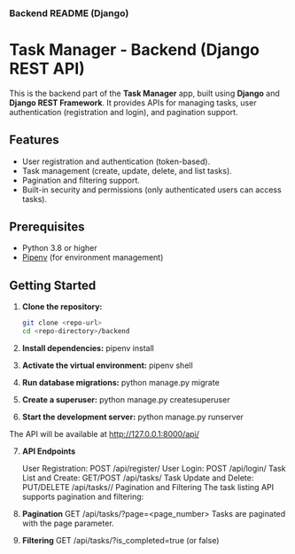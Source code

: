 ### Backend README (Django)

# Task Manager - Backend (Django REST API)

This is the backend part of the **Task Manager** app, built using **Django** and **Django REST Framework**. It provides APIs for managing tasks, user authentication (registration and login), and pagination support.

## Features

- User registration and authentication (token-based).
- Task management (create, update, delete, and list tasks).
- Pagination and filtering support.
- Built-in security and permissions (only authenticated users can access tasks).

## Prerequisites

- Python 3.8 or higher
- [Pipenv](https://pipenv.pypa.io/en/latest/) (for environment management)

## Getting Started

1. **Clone the repository:**

    ```bash
    git clone <repo-url>
    cd <repo-directory>/backend

2. **Install dependencies:**
    pipenv install

3. **Activate the virtual environment:**
    pipenv shell

4. **Run database migrations:**
    python manage.py migrate

5. **Create a superuser:**
    python manage.py createsuperuser

6. **Start the development server:**
    python manage.py runserver

The API will be available at http://127.0.0.1:8000/api/

7. **API Endpoints**

    User Registration: POST /api/register/
    User Login: POST /api/login/
    Task List and Create: GET/POST /api/tasks/
    Task Update and Delete: PUT/DELETE /api/tasks/<id>/
    Pagination and Filtering
    The task listing API supports pagination and filtering:

8. **Pagination**
    GET /api/tasks/?page=<page_number>
    Tasks are paginated with the page parameter.

9. **Filtering**
    GET /api/tasks/?is_completed=true (or false)

